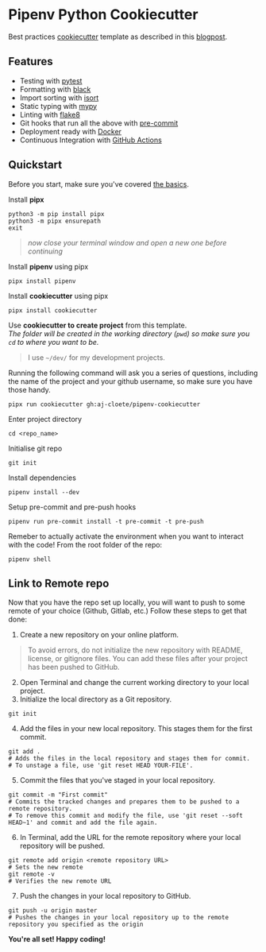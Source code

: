 # Pipenv Python Cookiecutter

Best practices [cookiecutter](https://github.com/audreyr/cookiecutter) template as described in this [blogpost](https://sourcery.ai/blog/python-best-practices/).

## Features
- Testing with [pytest](https://docs.pytest.org/en/latest/)
- Formatting with [black](https://github.com/psf/black)
- Import sorting with [isort](https://github.com/timothycrosley/isort)
- Static typing with [mypy](http://mypy-lang.org/)
- Linting with [flake8](http://flake8.pycqa.org/en/latest/)
- Git hooks that run all the above with [pre-commit](https://pre-commit.com/)
- Deployment ready with [Docker](https://docker.com/)
- Continuous Integration with [GitHub Actions](https://github.com/features/actions)

## Quickstart
Before you start, make sure you've covered [the basics](./the_basics.md).

Install **pipx**
```
python3 -m pip install pipx
python3 -m pipx ensurepath
exit
```
> *now close your terminal window and open a new one before continuing*

Install **pipenv** using pipx
```
pipx install pipenv
```
Install **cookiecutter** using pipx
```
pipx install cookiecutter
```
Use **cookiecutter to create project** from this template.  
*The folder will be created in the working directory (`pwd`) so make sure you `cd` to where you want to be.*
> I use `~/dev/` for my development projects.

Running the following command will ask you a series of questions, including the name of the project and your github username, so make sure you have those handy.
```
pipx run cookiecutter gh:aj-cloete/pipenv-cookiecutter
```

Enter project directory
```
cd <repo_name>
```

Initialise git repo
```
git init
```

Install dependencies
```
pipenv install --dev
```

Setup pre-commit and pre-push hooks
```
pipenv run pre-commit install -t pre-commit -t pre-push
```

Remeber to actually activate the environment when you want to interact with the code! From the root folder of the repo:
```
pipenv shell
```

## Link to Remote repo
Now that you have the repo set up locally, you will want to push to some remote of your choice (Github, Gitlab, etc.)
Follow these steps to get that done:
1.  Create a new repository on your online platform.
> To avoid errors, do not initialize the new repository with README, license, or gitignore files. You can add these files after your project has been pushed to GitHub.
2.  Open Terminal and change the current working directory to your local project.
3.  Initialize the local directory as a Git repository.
```
git init
```
4.  Add the files in your new local repository. This stages them for the first commit.
```
git add .
# Adds the files in the local repository and stages them for commit. 
# To unstage a file, use 'git reset HEAD YOUR-FILE'.
```
5.  Commit the files that you've staged in your local repository.
```
git commit -m "First commit"
# Commits the tracked changes and prepares them to be pushed to a remote repository. 
# To remove this commit and modify the file, use 'git reset --soft HEAD~1' and commit and add the file again.
```
6.  In Terminal, add the URL for the remote repository where your local repository will be pushed.
```
git remote add origin <remote repository URL>
# Sets the new remote
git remote -v
# Verifies the new remote URL
```
7.  Push the changes in your local repository to GitHub.
```
git push -u origin master
# Pushes the changes in your local repository up to the remote repository you specified as the origin
```

**You're all set! Happy coding!**
